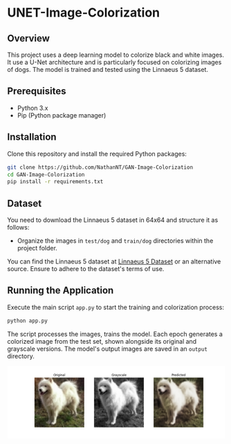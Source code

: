 #  UNET-Image-Colorization

## Overview
This project uses a deep learning model to colorize black and white images. It use a U-Net architecture and is particularly focused on colorizing images of dogs. The model is trained and tested using the Linnaeus 5 dataset.

## Prerequisites
- Python 3.x
- Pip (Python package manager)

## Installation
Clone this repository and install the required Python packages:
```bash
git clone https://github.com/NathanNT/GAN-Image-Colorization
cd GAN-Image-Colorization
pip install -r requirements.txt
```

## Dataset
You need to download the Linnaeus 5 dataset in 64x64 and structure it as follows:
- Organize the images in `test/dog` and `train/dog` directories within the project folder.

You can find the Linnaeus 5 dataset at [Linnaeus 5 Dataset](http://chaladze.com/l5/) or an alternative source. Ensure to adhere to the dataset's terms of use.

## Running the Application
Execute the main script `app.py` to start the training and colorization process:
```bash
python app.py
```
The script processes the images, trains the model. Each epoch generates a colorized image from the test set, shown alongside its original and grayscale versions. The model's output images are saved in an `output` directory.

![Exemple](output/exemple.png)
